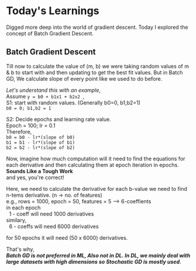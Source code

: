 # Today's Learnings
Digged more deep into the world of gradient descent. Today I explored the concept of Batch Gradient Descent.

## Batch Gradient Descent
Till now to calculate the value of (m, b) we were taking random values of m & b to start with and then updating to get the best fit values.
But in Batch GD, We calculate slope of every point like we used to do before.

*Let's understand this with an example*,  
Assume ```y = b0 + b1x1 + b2x2 ```,   
S1: start with random values. (Generally b0=0, b1,b2=1)  
```b0 = 0; b1,b2 = 1```

S2: Decide epochs and learning rate value.  
Epoch = 100; lr = 0.1  
Therefore,  
```b0 = b0 - lr*(slope of b0)```  
```b1 = b1 - lr*(slope of b1)```  
```b2 = b2 - lr*(slope of b2)```  

Now, imagine how much computation will it need to find the equations for each derivative and then calculating them at epoch iteration in epochs.  
**Sounds Like a Tough Work**  
and yes, you're correct!

Here, we need to calculate the derivative for each b-value we need to find n-tems derivative. (n -> no. of features)  
e.g., rows = 1000, epoch = 50, features = 5 --> 6-coeffients   
in each epoch  
&nbsp; 1 - coeff will need 1000 derivatives  
similary,  
&nbsp; 6 - coeffs will need 6000 derivatives

for 50 epochs it will need (50 x 6000) derivatives.

That's why,  
***Batch GD is not preferred in ML, Also not in DL. In DL, we mainly deal with large datasets with high dimensions so Stochastic GD is mostly used***.
